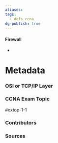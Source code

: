 ```yaml
---
aliases: 
tags:
  - defs_ccna
dg-publish: true
---
```

#### Firewall
- 







# Metadata
### OSI or TCP/IP Layer

### CCNA Exam Topic
#extop-1-1 
### Contributors

### Sources

